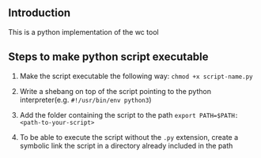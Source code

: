 ## Introduction
This is a python implementation of the wc tool

## Steps to make python script executable
1. Make the script executable the following way:
`chmod +x script-name.py`

2. Write a shebang on top of the script  pointing to the python interpreter(e.g. `#!/usr/bin/env python3`)

3. Add the folder containing the script to the path
`export PATH=$PATH:<path-to-your-script>`

4. To be able to execute the script without the `.py` extension, create a symbolic link the script in a directory already included in the path
```

```